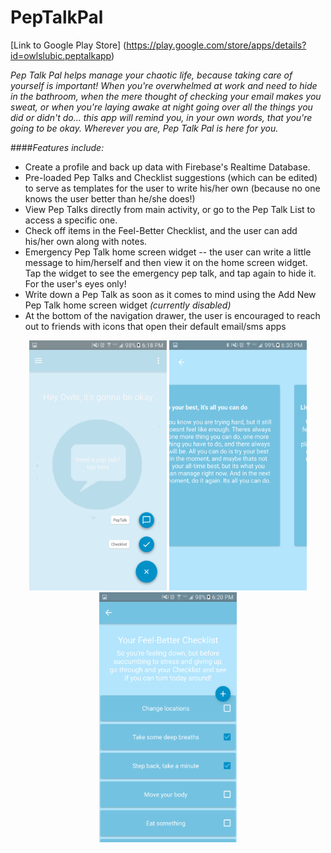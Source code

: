 # PepTalkPal

[Link to Google Play Store] (https://play.google.com/store/apps/details?id=owlslubic.peptalkapp)


_Pep Talk Pal helps manage your chaotic life, because taking care of yourself is important! When you're overwhelmed at work and need to hide in the bathroom, when the mere thought of checking your email makes you sweat, or when you're laying awake at night going over all the things you did or didn't do... this app will remind you, in your own words, that you're going to be okay. 
Wherever you are, Pep Talk Pal is here for you._

####_Features include:_
- Create a profile and back up data with Firebase's Realtime Database. 
- Pre-loaded Pep Talks and Checklist suggestions (which can be edited) to serve as templates for the user to write his/her own (because no one knows the user better than he/she does!)
- View Pep Talks directly from main activity, or go to the Pep Talk List to access a specific one.
- Check off items in the Feel-Better Checklist, and the user can add his/her own along with notes.
- Emergency Pep Talk home screen widget -- the user can write a little message to him/herself and then view it on the home screen widget. Tap the widget to see the emergency pep talk, and tap again to hide it. For the user's eyes only!
- Write down a Pep Talk as soon as it comes to mind using the Add New Pep Talk home screen widget _(currently disabled)_
- At the bottom of the navigation drawer, the user is encouraged to reach out to friends with icons that open their default email/sms apps 


<p align="center">
  <img src="./Screenshots/Screenshot_20161121-181819.png" width="220" height="400" >
  <img src="./Screenshots/unnamed.png" width="220" height="400" > 
  <img src="./Screenshots/Screenshot_20161121-182021.png" width="220" height="400" >

</p>
